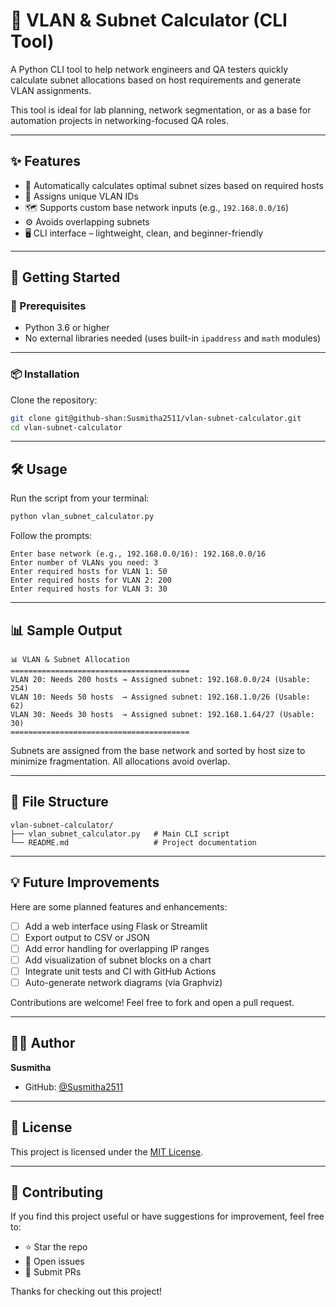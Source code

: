 
# 🧮 VLAN & Subnet Calculator (CLI Tool)

A Python CLI tool to help network engineers and QA testers quickly calculate subnet allocations based on host requirements and generate VLAN assignments.

This tool is ideal for lab planning, network segmentation, or as a base for automation projects in networking-focused QA roles.

---

## ✨ Features

- 🧠 Automatically calculates optimal subnet sizes based on required hosts
- 🔐 Assigns unique VLAN IDs
- 🗺️ Supports custom base network inputs (e.g., `192.168.0.0/16`)
- ⚙️ Avoids overlapping subnets
- 🖥️ CLI interface – lightweight, clean, and beginner-friendly

---

## 🚀 Getting Started

### 🔧 Prerequisites

- Python 3.6 or higher
- No external libraries needed (uses built-in `ipaddress` and `math` modules)

---

### 📦 Installation

Clone the repository:

```bash
git clone git@github-shan:Susmitha2511/vlan-subnet-calculator.git
cd vlan-subnet-calculator
```

---

## 🛠️ Usage

Run the script from your terminal:

```bash
python vlan_subnet_calculator.py
```

Follow the prompts:

```
Enter base network (e.g., 192.168.0.0/16): 192.168.0.0/16
Enter number of VLANs you need: 3
Enter required hosts for VLAN 1: 50
Enter required hosts for VLAN 2: 200
Enter required hosts for VLAN 3: 30
```

---

## 📊 Sample Output

```
📊 VLAN & Subnet Allocation
========================================
VLAN 20: Needs 200 hosts → Assigned subnet: 192.168.0.0/24 (Usable: 254)
VLAN 10: Needs 50 hosts  → Assigned subnet: 192.168.1.0/26 (Usable: 62)
VLAN 30: Needs 30 hosts  → Assigned subnet: 192.168.1.64/27 (Usable: 30)
========================================
```

Subnets are assigned from the base network and sorted by host size to minimize fragmentation. All allocations avoid overlap.

---

## 📁 File Structure

```
vlan-subnet-calculator/
├── vlan_subnet_calculator.py   # Main CLI script
└── README.md                   # Project documentation
```

---

## 💡 Future Improvements

Here are some planned features and enhancements:

- [ ] Add a web interface using Flask or Streamlit
- [ ] Export output to CSV or JSON
- [ ] Add error handling for overlapping IP ranges
- [ ] Add visualization of subnet blocks on a chart
- [ ] Integrate unit tests and CI with GitHub Actions
- [ ] Auto-generate network diagrams (via Graphviz)

Contributions are welcome! Feel free to fork and open a pull request.

---

## 🧑‍💻 Author

**Susmitha**

- GitHub: [@Susmitha2511](https://github.com/Susmitha2511)

---

## 📜 License

This project is licensed under the [MIT License](LICENSE).

---

## 🙌 Contributing

If you find this project useful or have suggestions for improvement, feel free to:

- ⭐ Star the repo
- 🐛 Open issues
- 🚀 Submit PRs

Thanks for checking out this project!

